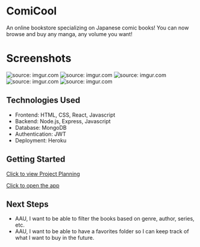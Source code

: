 # ComiCool

An online bookstore specializing on Japanese comic books! You can now browse and buy any manga, any volume you want!

# Screenshots

<img src="https://i.imgur.com/Qh2mvf5.png" title="source: imgur.com" />
<img src="https://i.imgur.com/tpSMLo0.png" title="source: imgur.com" />
<img src="https://i.imgur.com/DB8PnlK.png" title="source: imgur.com" />
<img src="https://i.imgur.com/rKDNUOJ.png" title="source: imgur.com" />
<img src="https://i.imgur.com/F1jQ5ak.png" title="source: imgur.com" />

## Technologies Used

- Frontend: HTML, CSS, React, Javascript
- Backend: Node.js, Express, Javascript
- Database: MongoDB
- Authentication: JWT
- Deployment: Heroku

## Getting Started

[Click to view Project Planning](https://trello.com/b/Qz9Y0VIK/manga-haven)

[Click to open the app](https://comicool-72246902f7be.herokuapp.com/)

## Next Steps

- AAU, I want to be able to filter the books based on genre, author, series, etc.
- AAU, I want to be able to have a favorites folder so I can keep track of what I want to buy in the future.
